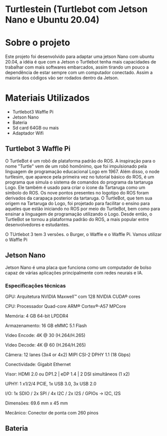 # Turtlestein (Turtlebot com Jetson Nano e Ubuntu 20.04)

# Sobre o projeto

Este projeto foi desenvolvido para adaptar uma jetson Nano com ubuntu 20.04, a idéia é que com a Jetson o Turtlebot tenha mais capacidades de trabalhar com mais softwares embarcados, assim tirando um pouco a dependência de estar sempre com um computador conectado. Assim a maioria dos códigos vão ser rodados dentro da Jetson.

# Materiais Utilizados
- Turtlebot3 Waffle Pi
- Jetson Nano
- Bateria
- Sd card 64GB ou mais
- Adaptador Wifi

## Turtlebot 3 Waffle Pi

O TurtleBot é um robô de plataforma padrão do ROS. A inspiração para o nome "Turtle" vem de um robô homônimo, que foi impulsionado pela linguagem de programação educacional Logo em 1967. Além disso, o node turtlesim, que aparece pela primeira vez no tutorial básico do ROS, é um programa que simula o sistema de comandos do programa da tartaruga Logo. Ele também é usado para criar o ícone da Tartaruga como um símbolo do ROS. Os nove pontos presentes no logotipo do ROS foram derivados da carapaça posterior da tartaruga. O TurtleBot, que tem sua origem na Tartaruga do Logo, foi projetado para facilitar o ensino para aqueles que estão iniciando no ROS por meio do TurtleBot, bem como para ensinar a linguagem de programação utilizando o Logo. Desde então, o TurtleBot se tornou a plataforma padrão do ROS, a mais popular entre desenvolvedores e estudantes.

O TUrtlebot 3 tem 3 versões. o Burger, o Waffle e o Waffle Pi. Vamos utilizar o Waffle Pi

## Jetson Nano

Jetson Nano é uma placa que funciona como um computador de bolso capaz de várias aplicações principalmente com redes neurais e IA. 

### Especificações técnicas

GPU:  Arquitetura NVIDIA Maxwell™ com 128 NVIDIA CUDA® cores

CPU:  Processador Quad-core ARM® Cortex®-A57 MPCore

Memória:  4 GB 64-bit LPDDR4

Armazenamento:  16 GB eMMC 5.1 Flash

Video Encode:  4K @ 30 (H.264/H.265)

Video Decode:  4K @ 60 (H.264/H.265)

Câmera:  12 lanes (3x4 or 4x2) MIPI CSI-2 DPHY 1.1 (18 Gbps)

Conectividade:  Gigabit Ethernet

Visor: HDMI 2.0 ou DP1.2 | eDP 1.4 | 2 DSI simultâneos (1 x2)

UPHY: 1 x1/2/4 PCIE, 1x USB 3.0, 3x USB 2.0

I/O: 1x SDIO / 2x SPI / 4x I2C / 2x I2S / GPIOs -> I2C, I2S

Dimensões: 69.6 mm x 45 mm

Mecânico: Conector de ponta com 260 pinos

## Bateria


